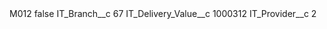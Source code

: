<?xml version="1.0" encoding="UTF-8"?>
<CustomMetadata xmlns="http://soap.sforce.com/2006/04/metadata" xmlns:xsi="http://www.w3.org/2001/XMLSchema-instance" xmlns:xsd="http://www.w3.org/2001/XMLSchema">
    <label>M012</label>
    <protected>false</protected>
    <values>
        <field>IT_Branch__c</field>
        <value xsi:type="xsd:string">67</value>
    </values>
    <values>
        <field>IT_Delivery_Value__c</field>
        <value xsi:type="xsd:string">1000312</value>
    </values>
    <values>
        <field>IT_Provider__c</field>
        <value xsi:type="xsd:string">2</value>
    </values>
</CustomMetadata>

